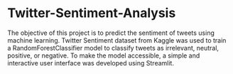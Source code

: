 # Twitter-Sentiment-Analysis
The objective of this project is to predict the sentiment of tweets using machine learning. Twitter Sentiment dataset from Kaggle was used to train a RandomForestClassifier model to classify tweets as irrelevant, neutral, positive, or negative. To make the model accessible, a simple and interactive user interface was developed using Streamlit.
